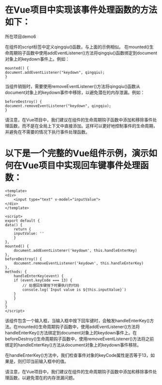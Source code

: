 # 在Vue项目中实现该事件处理函数的方法如下：
所在项目demo6

在组件的script标签中定义qingqiu()函数，与上面的示例相似。
在mounted()生命周期钩子函数中使用addEventListener()方法将qingqiu()函数绑定到document对象上的keydown事件上。例如：

    mounted() {
    document.addEventListener("keydown", qingqiu);
    }
当组件销毁时，需要使用removeEventListener()方法将qingqiu()函数从document对象上的keydown事件中移除，以避免潜在的内存泄漏。例如：

    beforeDestroy() {
    document.removeEventListener("keydown", qingqiu);
    }
请注意，在Vue项目中，我们建议在组件的生命周期钩子函数中添加和移除事件处理函数，而不是在全局上下文中直接添加。这样可以更好地控制事件的生命周期，并避免在不需要的情况下执行事件处理函数。






# 以下是一个完整的Vue组件示例，演示如何在Vue项目中实现回车键事件处理函数：

    <template>
    <div>
        <input type="text" v-model="inputValue">
    </div>
    </template>

    <script>
    export default {
    data() {
        return {
        inputValue: ''
        }
    },
    mounted() {
        document.addEventListener('keydown', this.handleEnterKey)
    },
    beforeDestroy() {
        document.removeEventListener('keydown', this.handleEnterKey)
    },
    methods: {
        handleEnterKey(event) {
        if (event.keyCode === 13) {
            // 处理回车键按下时要执行的代码
            console.log(`Input value is ${this.inputValue}`)
        }
        }
    }
    }
    </script>


该组件包含一个输入框，当输入框中按下回车键时，会触发handleEnterKey()方法。在mounted()生命周期钩子函数中，使用addEventListener()方法将handleEnterKey()方法绑定到document对象上的keydown事件上。在beforeDestroy()生命周期钩子函数中，使用removeEventListener()方法将之前绑定的handleEnterKey()方法从document对象上的keydown事件移除。

在handleEnterKey()方法中，我们检查事件对象的keyCode属性是否等于13，如果是，则打印当前输入框中的值。

请注意，在Vue项目中，我们建议在组件的生命周期钩子函数中添加和移除事件处理函数，以避免潜在的内存泄漏问题。


